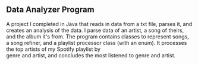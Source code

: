 Data Analyzer Program
---
A project I completed in Java that reads in data from a txt file, parses it, and creates an analysis of the data.
I parse data of an artist, a song of theirs, and the album it's from. The program contains classes to represent songs,  
a song refiner, and a playlist processor class (with an enum). It processes the top artists of my Spotify playlist by  
genre and artist, and concludes the most listened to genre and artist.
